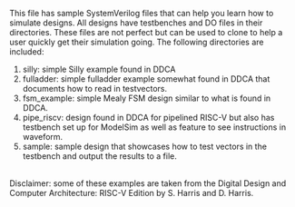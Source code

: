 This file has sample SystemVerilog files that can help you learn how to simulate designs.  All designs have testbenches and DO files in their directories.  These files are not perfect but can be used to clone to help a user quickly get their simulation going.  The following directories are included:

<ol>
  <li>silly: simple Silly example found in DDCA</li>
  <li>fulladder: simple fulladder example somewhat found in DDCA that documents how to read in testvectors.</li>
  <li>fsm_example: simple Mealy FSM design similar to what is found in DDCA.</li>
  <li>pipe_riscv: design found in DDCA for pipelined RISC-V but also has testbench set up for ModelSim as well as feature to see instructions in waveform.</li>
  <li>sample: sample design that showcases how to test vectors in the testbench and output the results to a file.</li>
</ol>
<br>
Disclaimer:  some of these examples are taken from the Digital Design and Computer Architecture: RISC-V Edition by S. Harris and D. Harris.
